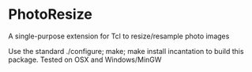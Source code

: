 # PhotoResize
A single-purpose extension for Tcl to resize/resample photo images

Use the standard ./configure; make; make install incantation to build this package. Tested on OSX and Windows/MinGW
